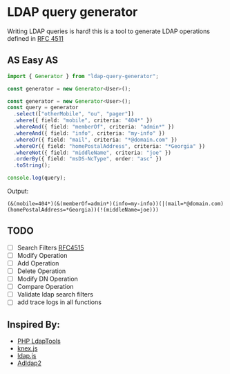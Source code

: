 # LDAP query generator

Writing LDAP queries is hard!
this is a tool to generate LDAP operations defined in [RFC 4511](https://tools.ietf.org/html/rfc4511)

## AS Easy AS

```ts
import { Generator } from "ldap-query-generator";

const generator = new Generator<User>();

const generator = new Generator<User>();
const query = generator
  .select(["otherMobile", "ou", "pager"])
  .where({ field: "mobile", criteria: "404*" })
  .whereAnd({ field: "memberOf", criteria: "admin*" })
  .whereAnd({ field: "info", criteria: "my-info" })
  .whereOr({ field: "mail", criteria: "*@domain.com" })
  .whereOr({ field: "homePostalAddress", criteria: "*Georgia" })
  .whereNot({ field: "middleName", criteria: "joe" })
  .orderBy({ field: "msDS-NcType", order: "asc" })
  .toString();

console.log(query);
```

Output:

```
(&(mobile=404*)(&(memberOf=admin*)(info=my-info))(|(mail=*@domain.com)(homePostalAddress=*Georgia))(!(middleName=joe)))
```

## TODO

- [ ] Search Filters [RFC4515](https://tools.ietf.org/html/rfc4515)
- [ ] Modify Operation
- [ ] Add Operation
- [ ] Delete Operation
- [ ] Modify DN Operation
- [ ] Compare Operation
- [ ] Validate ldap search filters
- [ ] add trace logs in all functions

## Inspired By:

- [PHP LdapTools](http://www.phpldaptools.com/tutorials/Building-LDAP-Queries/)
- [knex.js](http://knexjs.org/)
- [ldap.js](http://ldapjs.org/filters.html)
- [Adldap2](https://github.com/Adldap2/Adldap2)

